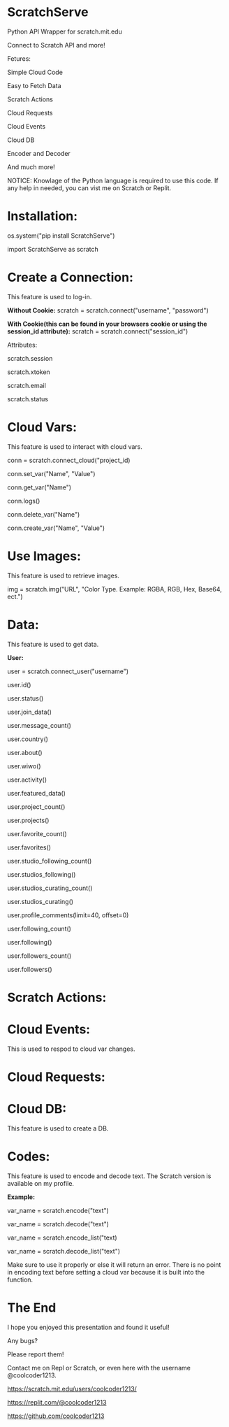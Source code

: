 # ScratchServe
Python API Wrapper for scratch.mit.edu

Connect to Scratch API and more!

Fetures:

Simple Cloud Code

Easy to Fetch Data

Scratch Actions

Cloud Requests

Cloud Events

Cloud DB

Encoder and Decoder

And much more!


NOTICE: Knowlage of the Python language is required to use this code.
If any help in needed, you can vist me on Scratch or Replit.




# Installation:

os.system("pip install ScratchServe")

import ScratchServe as scratch

# Create a Connection:
This feature is used to log-in.

**Without Cookie:**
scratch = scratch.connect("username", "password")

**With Cookie(this can be found in your browsers cookie or using the session_id attribute):** 
 scratch = scratch.connect("session_id") 

Attributes:

scratch.session

scratch.xtoken

scratch.email

scratch.status

# Cloud Vars:
This feature is used to interact with cloud vars.

conn = scratch.connect_cloud("project_id)


conn.set_var("Name", "Value")

conn.get_var("Name")

conn.logs()

conn.delete_var("Name")

conn.create_var("Name", "Value")


# Use Images:
This feature is used to retrieve images.

img = scratch.img("URL", "Color Type. Example: RGBA, RGB, Hex, Base64, ect.")



# Data:
This feature is used to get data.

**User:**

user = scratch.connect_user("username")

user.id()

user.status()

user.join_data()

user.message_count()

user.country()

user.about()

user.wiwo()

user.activity()

user.featured_data()

user.project_count()

user.projects()

user.favorite_count()

user.favorites()

user.studio_following_count()

user.studios_following()

user.studios_curating_count()

user.studios_curating()

user.profile_comments(limit=40, offset=0)

user.following_count()

user.following()

user.followers_count()

user.followers()






















































































# Scratch Actions:









































































































































































# Cloud Events:
This is used to respod to cloud var changes.







































# Cloud Requests:



























# Cloud DB:
This feature is used to create a DB.












































# Codes:
This feature is used to encode and decode text. The Scratch version is available on my profile.

**Example:**

var_name = scratch.encode("text")

var_name = scratch.decode("text")

var_name = scratch.encode_list("text)

var_name = scratch.decode_list("text")



Make sure to use it properly or else it will return an error. There is no point in encoding text before setting a cloud var because it is built into the function.























# The End
I hope you enjoyed this presentation and found it useful!

Any bugs?

Please report them!

Contact me on Repl or Scratch, or even here with the username @coolcoder1213.

https://scratch.mit.edu/users/coolcoder1213/

https://replit.com/@coolcoder1213

https://github.com/coolcoder1213
